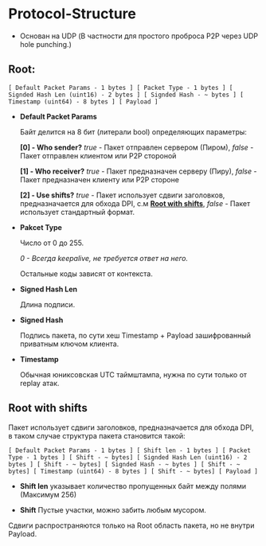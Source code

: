 # Protocol-Structure
- Основан на UDP (В частности для простого проброса P2P через UDP hole punching.)


## Root:
```
[ Default Packet Params - 1 bytes ] [ Packet Type - 1 bytes ] [ Signded Hash Len (uint16) - 2 bytes ] [ Signded Hash - ~ bytes ] [ Timestamp (uint64) - 8 bytes ] [ Payload ]
```

- __Default Packet Params__

  Байт делится на 8 бит (литерали bool) определяющих параметры:

  __[0] - Who sender?__ _true_ - Пакет отправлен сервером (Пиром), _false_ - Пакет отправлен клиентом или P2P стороной

  __[1] - Who receiver?__ _true_ - Пакет предназначен серверу (Пиру), _false_ - Пакет предназначен клиенту или P2P стороне

  __[2] - Use shifts?__ _true_ - Пакет использует сдвиги заголовков, предназначается для обхода DPI, с.м __[Root with shifts](https://github.com/DCSC-Protocol/Structure/blob/main/README.md#root-with-shifts)__, _false_ - Пакет использует стандартный формат.
  
- __Pakcet Type__

  Число от 0 до 255.

  _0 - Всегда keepalive, не требуется ответ на него._

  Остальные коды зависят от контекста.

- __Signed Hash Len__

  Длина подписи.

- __Signed Hash__
  
  Подпись пакета, по сути хеш Timestamp + Payload зашифрованный приватным ключом клиента.
 
- __Timestamp__

  Обычная юниксовская UTC таймштампа, нужна по сути только от replay атак.


## Root with shifts

Пакет использует сдвиги заголовков, предназначается для обхода DPI, в таком случае структура пакета становится такой:
```
[ Default Packet Params - 1 bytes ] [ Shift len - 1 bytes ] [ Packet Type - 1 bytes ] [ Shift - ~ bytes] [ Signded Hash Len (uint16) - 2 bytes ] [ Shift - ~ bytes] [ Signded Hash - ~ bytes ] [ Shift - ~ bytes] [ Timestamp (uint64) - 8 bytes ] [ Shift - ~ bytes] [ Payload ]
```

- __Shift len__
  указывает количество пропущенных байт между полями (Максимум 256)

- __Shift__
  Пустые участки, можно забить любым мусором.

Сдвиги распространяются только на Root область пакета, но не внутри Payload.
